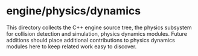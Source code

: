 # engine/physics/dynamics

This directory collects the C++ engine source tree, the physics subsystem for collision detection and simulation, physics dynamics modules.
Future additions should place additional contributions to physics dynamics modules here to keep related work easy to discover.
